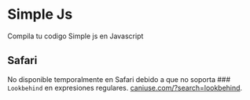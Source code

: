 # Simple Js

Compila tu codigo Simple js en Javascript

## Safari

No disponible temporalmente en Safari debido a que no soporta ### `Lookbehind` en expresiones regulares. [caniuse.com/?search=lookbehind](https://caniuse.com/?search=lookbehind).
